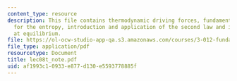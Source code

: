 ```yaml
---
content_type: resource
description: This file contains thermodynamic driving forces, fundamental equation
  for the entropy, introduction and application of the second law and internal energy
  at equilibrium.
file: https://ol-ocw-studio-app-qa.s3.amazonaws.com/courses/3-012-fundamentals-of-materials-science-fall-2005/af1993c10933e877d130e5593778885f_lec08t_note.pdf
file_type: application/pdf
resourcetype: Document
title: lec08t_note.pdf
uid: af1993c1-0933-e877-d130-e5593778885f
---
```


